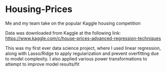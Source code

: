 # Housing-Prices
Me and my team take on the popular Kaggle housing competition

Data was downloaded from Kaggle at the following link: https://www.kaggle.com/c/house-prices-advanced-regression-techniques

This was my first ever data science project, where I used linear regression, along with Lasso/Ridge to apply regularization and prevent
overfitting due to model complexity. I also applied various power transformations to attempt to improve model results/fit

